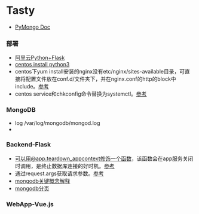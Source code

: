 # Tasty

* [PyMongo Doc](http://api.mongodb.com/python/current/index.html)

### 部署
* [阿里云Python+Flask](https://zhuanlan.zhihu.com/p/22126999)
* [centos install python3](https://www.digitalocean.com/community/tutorials/how-to-install-python-3-and-set-up-a-local-programming-environment-on-centos-7)
* centos下yum install安装的nginx没有etc/nginx/sites-available目录，可直接将配置文件放在conf.d/文件夹下，并在nginx.conf的http的block中include。[参考](https://stackoverflow.com/questions/17413526/nginx-missing-sites-available-directory)
* centos service和chkconfig命令替换为systemctl。[参考](https://cnzhx.net/blog/centos-7-rhel-7-systemd-commands/)

### MongoDB
* log  /var/log/mongodb/mongod.log
* 

### Backend-Flask

* 可以用@app.teardown_appcontext修饰一个函数，该函数会在app服务关闭时调用，是终止数据库连接的好时机。[参考](http://flask.pocoo.org/docs/0.12/tutorial/dbcon/)
* 通过request.args获取请求参数。[参考](https://segmentfault.com/q/1010000002671013)
* [mongodb关键概念解释](http://wiki.jikexueyuan.com/project/the-little-mongodb-book/the-basics.html)
* [mongodb分页](https://scalegrid.io/blog/fast-paging-with-mongodb/)

### WebApp-Vue.js







